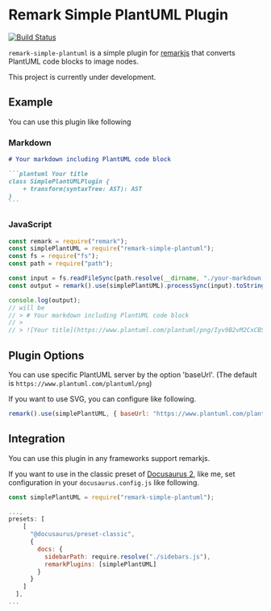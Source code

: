 # Remark Simple PlantUML Plugin

[![Build Status](https://travis-ci.org/akebifiky/remark-simple-plantuml.svg?branch=master)](https://travis-ci.org/akebifiky/remark-simple-plantuml)

`remark-simple-plantuml` is a simple plugin for [remarkjs](https://github.com/remarkjs/remark) that converts PlantUML code blocks to image nodes.

This project is currently under development.

## Example

You can use this plugin like following

### Markdown

````markdown
# Your markdown including PlantUML code block

```plantuml Your title
class SimplePlantUMLPlugin {
    + transform(syntaxTree: AST): AST
}
```
````

### JavaScript

```javascript
const remark = require("remark");
const simplePlantUML = require("remark-simple-plantuml");
const fs = require("fs");
const path = require("path");

const input = fs.readFileSync(path.resolve(__dirname, "./your-markdown.md")).toString();
const output = remark().use(simplePlantUML).processSync(input).toString();

console.log(output);
// will be 
// > # Your markdown including PlantUML code block
// >
// > ![Your title](https://www.plantuml.com/plantuml/png/Iyv9B2vM2CxCBSX93SX9p2i9zVK9o2bDpynJgEPI009jXPAYnBpYjFoYN8tYohoIn8gGejHKAmN7u11DCCbL2m00)
```

## Plugin Options

You can use specific PlantUML server by the option 'baseUrl'.
(The default is `https://www.plantuml.com/plantuml/png`)

If you want to use SVG, you can configure like following.

```javascript
remark().use(simplePlantUML, { baseUrl: "https://www.plantuml.com/plantuml/svg" }).processSync(input);
```

## Integration

You can use this plugin in any frameworks support remarkjs.

If you want to use in the classic preset of [Docusaurus 2](https://v2.docusaurus.io/), like me, set configuration in your `docusaurus.config.js` like following.

```javascript
const simplePlantUML = require("remark-simple-plantuml");

...,
presets: [
    [
      "@docusaurus/preset-classic",
      {
        docs: {
          sidebarPath: require.resolve("./sidebars.js"),
          remarkPlugins: [simplePlantUML]
        }
      }
    ]
  ],
...